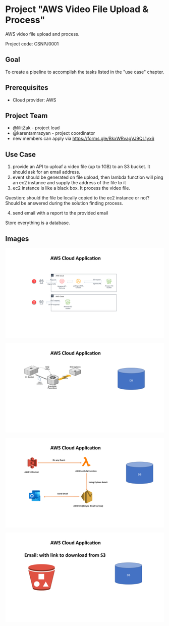 # Project "AWS Video File Upload & Process"

AWS video file upload and process.

Project code: CSNPJ0001

## Goal

To create a pipeline to accomplish the tasks listed in the "use case" chapter.

## Prerequisites

- Cloud provider: AWS

## Project Team

- @lilitZak - project lead
- @karentamrazyan - project coordinator
- new members can apply via https://forms.gle/BkxWRvagVJ9QL1yx6

## Use Case

1. provide an API to uploaf a video file (up to 1GB) to an S3 bucket. It should ask for an email address.
2. event should be generated on file upload, then lambda function will ping an ec2 instance and supply the address of the file to it
3. ec2 instance is like a black box. It process the video file.

Question: should the file be locally copied to the ec2 instance or not? Should be answered during the solution finding process.

4. send email with a report to the provided email

Store everything is a database.

## Images

![AWS_Project_1.png](https://github.com/cloudcommunity/Project-AWS-Video-File/blob/main/AWS_Project_1.png)

![AWS_Project_2.png](https://github.com/cloudcommunity/Project-AWS-Video-File/blob/main/AWS_Project_2.png)

![AWS_Project_3.png](https://github.com/cloudcommunity/Project-AWS-Video-File/blob/main/AWS_Project_3.png)

![AWS_Project_4.png](https://github.com/cloudcommunity/Project-AWS-Video-File/blob/main/AWS_Project_4.png)
